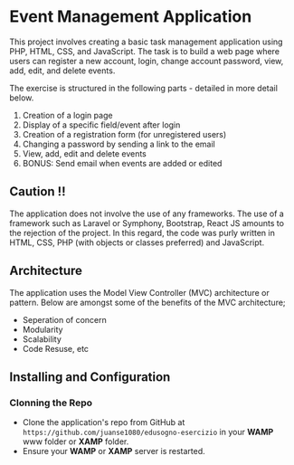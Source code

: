 # Event Management Application

This project involves creating a basic task management application using
PHP, HTML, CSS, and JavaScript. The task is to build a web page where users
can register a new account, login, change account password, view, add,
edit, and delete events.

The exercise is structured in the following parts - detailed in more detail
below.

1. Creation of a login page
2. Display of a specific field/event after login
3. Creation of a registration form (for unregistered users)
4. Changing a password by sending a link to the email
5. View, add, edit and delete events
6. BONUS: Send email when events are added or edited

## Caution !!

The application does not involve the use of any frameworks. The use of a framework such as
Laravel or Symphony, Bootstrap, React JS amounts to the rejection of the project.
In this regard, the code was purly written in HTML, CSS, PHP (with objects or classes preferred)
and JavaScript.

## Architecture

The application uses the Model View Controller (MVC) architecture or pattern. Below are amongst some of the benefits of
the MVC architecture;

- Seperation of concern
- Modularity
- Scalability
- Code Resuse, etc

## Installing and Configuration

### Clonning the Repo

- Clone the application's repo from GitHub at `https://github.com/juanse1080/edusogno-esercizio` in your
  **WAMP** www folder or **XAMP** folder.
- Ensure your **WAMP** or **XAMP** server is restarted.
